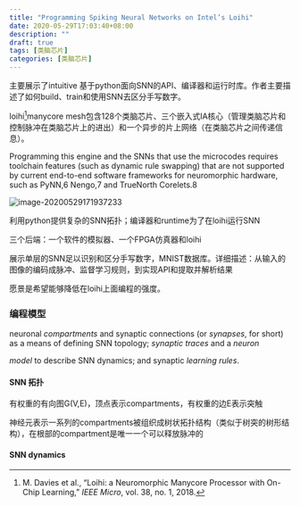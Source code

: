 ```yaml
---
title: "Programming Spiking Neural Networks on Intel’s Loihi"
date: 2020-05-29T17:03:40+08:00
description: ""
draft: true
tags: [类脑芯片]
categories: [类脑芯片]
---
```




主要展示了intuitive 基于python面向SNN的API、编译器和运行时库。作者主要描述了如何build、train和使用SNN去区分手写数字。



loihi[^1]manycore mesh包含128个类脑芯片、三个嵌入式IA核心（管理类脑芯片和控制脉冲在类脑芯片上的进出）和一个异步的片上网络（在类脑芯片之间传递信息）。

Programming this engine and the SNNs that use the microcodes requires toolchain features (such as dynamic rule swapping) that are not supported by current end-to-end software frameworks for neuromorphic hardware, such as PyNN,6 Nengo,7 and TrueNorth Corelets.8

![image-20200529171937233](C:\Users\dell\AppData\Roaming\Typora\typora-user-images\image-20200529171937233.png)

利用python提供复杂的SNN拓扑；编译器和runtime为了在loihi运行SNN

三个后端：一个软件的模拟器、一个FPGA仿真器和loihi

展示单层的SNN足以识别和区分手写数字，MNIST数据库。详细描述：从输入的图像的编码成脉冲、监督学习规则，到实现API和提取并解析结果



愿景是希望能够降低在loihi上面编程的强度。



### 编程模型

neuronal *compartments* and synaptic connections (or *synapses*, for short) as a means of defining SNN topology; *synaptic traces* and a *neuron* 

*model* to describe SNN dynamics; and synaptic *learning rules*. 

#### SNN 拓扑

有权重的有向图G(V,E)，顶点表示compartments，有权重的边E表示突触

神经元表示一系列的compartments被组织成树状拓扑结构（类似于树突的树形结构），在根部的compartment是唯一一个可以释放脉冲的

#### SNN dynamics



[^1]:M. Davies et al., “Loihi: a Neuromorphic Manycore Processor with On-Chip Learning,” *IEEE Micro*, vol. 38, no. 1, 2018.